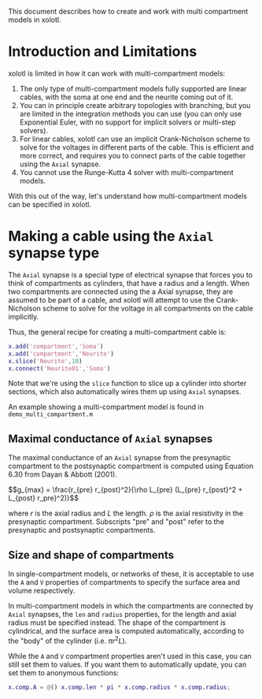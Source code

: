 This document describes how to create and work with multi compartment models in xolotl.

# Introduction and Limitations

xolotl is limited in how it can work with multi-compartment models:

1. The only type of multi-compartment models fully supported are linear cables, with the soma at one end and the neurite coming out of it.
2. You can in principle create arbitrary topologies with branching, but you are limited in the integration methods you can use (you can only use Exponential Euler, with no support for implicit solvers or multi-step solvers).
3. For linear cables, xolotl can use an implicit Crank-Nicholson scheme to solve for the voltages in different parts of the cable. This is efficient and more correct, and requires you to connect parts of the cable together using the `Axial` synapse.
4. You cannot use the Runge-Kutta 4 solver with multi-compartment models.

With this out of the way, let's understand how multi-compartment models can be specified in xolotl.

# Making a cable using the `Axial` synapse type

The `Axial` synapse is a special type of electrical synapse that forces you to think of compartments as cylinders, that have a radius and a length. When two compartments are connected using the a Axial synapse, they are assumed to be part of a cable, and xolotl will attempt to use the Crank-Nicholson scheme to solve for the voltage in all compartments on the cable implicitly.

Thus, the general recipe for creating a multi-compartment cable is:

```matlab
x.add('compartment','Soma')
x.add('compartment','Neurite')
x.slice('Neurite',10)
x.connect('Neurite01','Soma')
```

Note that we're using the `slice` function to slice up a cylinder into shorter sections, which also automatically wires them up using `Axial` synapses.

An example showing a multi-compartment model is found in `demo_multi_compartment.m`

## Maximal conductance of `Axial` synapses

The maximal conductance of an `Axial` synapse from the presynaptic compartment to the postsynaptic compartment is computed using Equation 6.30 from Dayan & Abbott (2001).

$$g_{max} = \frac{r_{pre} r_{post}^2}{\rho L_{pre} (L_{pre} r_{post}^2 + L_{post} r_pre}^2)}$$

where $r$ is the axial radius and $L$ the length. $\rho$ is the axial resistivity in the
presynaptic compartment. Subscripts "pre" and "post" refer to the presynaptic and postsynaptic compartments.


## Size and shape of compartments

In single-compartment models, or networks of these, it is acceptable to use the `A` and `V`
properties of compartments to specify the surface area and volume respectively.

In multi-compartment models in which the compartments are connected by `Axial` synapses, the
`len` and `radius` properties, for the length and axial radius must be specified instead.
The shape of the compartment is cylindrical, and the surface area is computed automatically,
according to the "body" of the cylinder (i.e. $\pi r^2 L$).

While the `A` and `V` compartment properties aren't used in this case, you can still set them to values.
If you want them to automatically update, you can set them to anonymous functions:

```matlab
x.comp.A = @() x.comp.len * pi * x.comp.radius * x.comp.radius;
```
